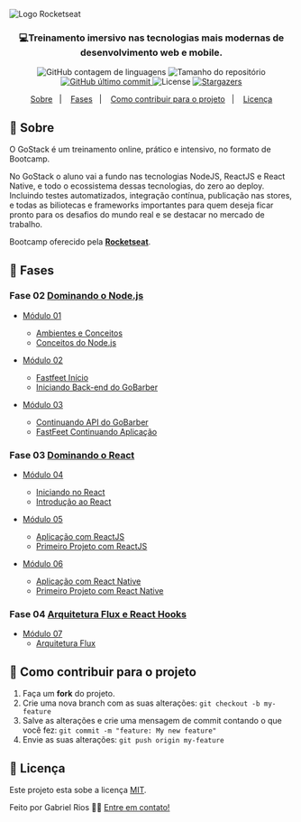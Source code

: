 ![Logo Rocketseat](https://camo.githubusercontent.com/d25397e9df01fe7882dcc1cbc96bdf052ffd7d0c/68747470733a2f2f73746f726167652e676f6f676c65617069732e636f6d2f676f6c64656e2d77696e642f626f6f7463616d702d676f737461636b2f6865616465722d6465736166696f732e706e67)

<h3 align="center">
  💻<strong>Treinamento imersivo</strong> nas tecnologias mais modernas de desenvolvimento web e mobile.
</h3>

<p align="center">
   <img alt="GitHub contagem de linguagens" src="https://img.shields.io/github/languages/count/grioos/bootcamp-gostack-old-version?color=663399&style=flat-square">

   <img alt="Tamanho do repositório" src="https://img.shields.io/github/repo-size/grioos/bootcamp-gostack-old-version?color=6AFDEF&style=flat-square">

   <a href="https://github.com/grioos/README-bootcamp-gostack-old-version/commits/master">
       <img alt="GitHub último commit" src="https://img.shields.io/github/last-commit/grioos/bootcamp-gostack-old-version?color=8F8F8F&style=flat-square">
   </a>
    
   <img alt="License" src="https://img.shields.io/github/license/grioos/bootcamp-gostack-old-version?color=72EF36&style=flat-square">
   
  <a href="https://github.com/grioos/bootcamp-gostack-old-version/stargazers">
   <img alt="Stargazers" src="https://img.shields.io/github/stars/grioos/bootcamp-gostack-old-version?style=social">
  </a>
</p>

<p align="center">
  <a href="#book-sobre">Sobre</a>&nbsp;&nbsp;&nbsp;|&nbsp;&nbsp;&nbsp;
  <a href="#open_file_folder-cursos">Fases</a>&nbsp;&nbsp;&nbsp;|&nbsp;&nbsp;&nbsp;
  <a href="#muscle-como-contribuir-para-o-projeto">Como contribuir para o projeto</a>&nbsp;&nbsp;&nbsp;|&nbsp;&nbsp;&nbsp;
  <a href="#pencil-licença">Licença</a>
</p>

## :book: Sobre
O GoStack é um treinamento online, prático e intensivo, no formato de Bootcamp.

No GoStack o aluno vai a fundo nas tecnologias NodeJS, ReactJS e React Native, e todo o ecossistema dessas tecnologias, do zero ao deploy. 
Incluindo testes automatizados, integração contínua, publicação nas stores, 
e todas as biliotecas e frameworks importantes para quem deseja ficar pronto para os desafios do mundo real e se destacar no mercado de trabalho.

Bootcamp oferecido pela **[Rocketseat](https://rocketseat.com.br/)**.
 
## :open_file_folder: Fases

### Fase 02 [Dominando o Node.js](https://github.com/grioos/bootcamp-gostack-old-version/tree/master/dominando-nodejs)

-   [Módulo 01](https://github.com/grioos/bootcamp-gostack-old-version/tree/master/dominando-nodejs/modulo01)
    -   [Ambientes e Conceitos](https://github.com/grioos/bootcamp-gostack-old-version/tree/master/dominando-nodejs/modulo01/ambiente-conceitos)
    -   [Conceitos do Node.js](https://github.com/grioos/bootcamp-gostack-old-version/tree/master/dominando-nodejs/modulo01/conceitos-nodejs)
    
-   [Módulo 02](https://github.com/grioos/bootcamp-gostack-old-version/tree/master/dominando-nodejs/modulo02)
    -   [Fastfeet Início](https://github.com/grioos/bootcamp-gostack-old-version/tree/master/dominando-nodejs/modulo02/fastfeet-inicio)
    -   [Iniciando Back-end do GoBarber](https://github.com/grioos/bootcamp-gostack-old-version/tree/master/dominando-nodejs/modulo02/iniciando-backend-gobarber)
    
-   [Módulo 03](https://github.com/grioos/bootcamp-gostack-old-version/tree/master/dominando-nodejs/modulo03)
    -   [Continuando API do GoBarber](https://github.com/grioos/bootcamp-gostack-old-version/tree/master/dominando-nodejs/modulo03/continuando-api-gobarber)
    -   [FastFeet Continuando Aplicação](https://github.com/grioos/bootcamp-gostack-old-version/tree/master/dominando-nodejs/modulo03/fastfeet-continuando)
    

### Fase 03 [Dominando o React](https://github.com/grioos/bootcamp-gostack-old-version/tree/master/dominando-react)

-   [Módulo 04](https://github.com/grioos/bootcamp-gostack-old-version/tree/master/dominando-react/modulo04)
    -   [Iniciando no React](https://github.com/grioos/bootcamp-gostack-old-version/tree/master/dominando-react/modulo04/iniciando-react)
    -   [Introdução ao React](https://github.com/grioos/bootcamp-gostack-old-version/tree/master/dominando-react/modulo04/introducao-react)
    
-   [Módulo 05](https://github.com/grioos/bootcamp-gostack-old-version/tree/master/dominando-react/modulo05)
    -   [Aplicação com ReactJS](https://github.com/grioos/bootcamp-gostack-old-version/tree/master/dominando-react/modulo05/desafio)
    -   [Primeiro Projeto com ReactJS](https://github.com/grioos/bootcamp-gostack-old-version/tree/master/dominando-react/modulo05/primeiro-projeto-react)
    
-   [Módulo 06](https://github.com/grioos/bootcamp-gostack-old-version/tree/master/dominando-react/modulo06)
    -   [Aplicação com React Native](https://github.com/grioos/bootcamp-gostack-old-version/tree/master/dominando-react/modulo06/desafio)
    -   [Primeiro Projeto com React Native](https://github.com/grioos/bootcamp-gostack-old-version/tree/master/dominando-react/modulo06/primeiro-projeto-react-native)
    
### Fase 04 [Arquitetura Flux e React Hooks](https://github.com/grioos/bootcamp-gostack-old-version/tree/master/flux-hooks) 
   
-   [Módulo 07](https://github.com/grioos/bootcamp-gostack-old-version/tree/master/flux-hooks/modulo07)
    -   [Arquitetura Flux](https://github.com/grioos/bootcamp-gostack-old-version/tree/master/flux-hooks/modulo07/arquitetura-flux)

    
## :muscle: Como contribuir para o projeto

1. Faça um **fork** do projeto.
2. Crie uma nova branch com as suas alterações: `git checkout -b my-feature`
3. Salve as alterações e crie uma mensagem de commit contando o que você fez: `git commit -m "feature: My new feature"`
4. Envie as suas alterações: `git push origin my-feature`


## :pencil: Licença

Este projeto esta sobe a licença [MIT](./LICENSE).

Feito por Gabriel Rios 👋🏻 [Entre em contato!](https://www.linkedin.com/in/grioos/)
